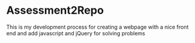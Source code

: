 # Assessment2Repo
This is my development process for creating a webpage with a nice front end and add javascript and jQuery for solving problems
